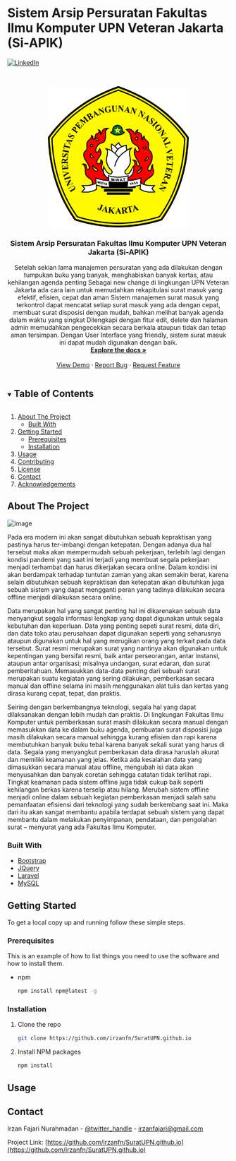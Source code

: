 # Sistem Arsip Persuratan Fakultas Ilmu Komputer UPN Veteran Jakarta (Si-APIK)
[![LinkedIn][linkedin-shield]][linkedin-url]



<!-- PROJECT LOGO -->
<br />
<p align="center">
  <a href="https://github.com/irzanfn/SuratUPN.github.io">
    <img src="public/img/Logo_UPNVJ.png" alt="Logo" width="320" height="320">
  </a>

  <h3 align="center">Sistem Arsip Persuratan Fakultas Ilmu Komputer UPN Veteran Jakarta (Si-APIK)</h3>

  <p align="center">
    Setelah sekian lama manajemen persuratan yang ada dilakukan dengan tumpukan buku yang banyak, menghabiskan banyak kertas, atau kehilangan agenda penting Sebagai new change di lingkungan UPN Veteran Jakarta ada cara lain untuk memudahkan rekapitulasi surat masuk yang efektif, efisien, cepat dan aman Sistem manajemen surat masuk yang terkontrol dapat mencatat setiap surat masuk yang ada dengan cepat, membuat surat disposisi dengan mudah, bahkan melihat banyak agenda dalam waktu yang singkat Dilengkapi dengan fitur edit, delete dan halaman admin memudahkan pengecekkan secara berkala ataupun tidak dan tetap aman tersimpan. Dengan User Interface yang friendly, sistem surat masuk ini dapat mudah digunakan dengan baik.
    <br />
    <a href="https://github.com/irzanfn/SuratUPN.github.io"><strong>Explore the docs »</strong></a>
    <br />
    <br />
    <a href="https://github.com/irzanfn/SuratUPN.github.io">View Demo</a>
    ·
    <a href="https://github.com/irzanfn/SuratUPN.github.io/issues">Report Bug</a>
    ·
    <a href="https://github.com/irzanfn/SuratUPN.github.io/issues">Request Feature</a>
  </p>
</p>



<!-- TABLE OF CONTENTS -->
<details open="open">
  <summary><h2 style="display: inline-block">Table of Contents</h2></summary>
  <ol>
    <li>
      <a href="#about-the-project">About The Project</a>
      <ul>
        <li><a href="#built-with">Built With</a></li>
      </ul>
    </li>
    <li>
      <a href="#getting-started">Getting Started</a>
      <ul>
        <li><a href="#prerequisites">Prerequisites</a></li>
        <li><a href="#installation">Installation</a></li>
      </ul>
    </li>
    <li><a href="#usage">Usage</a></li>
    <li><a href="#contributing">Contributing</a></li>
    <li><a href="#license">License</a></li>
    <li><a href="#contact">Contact</a></li>
    <li><a href="#acknowledgements">Acknowledgements</a></li>
  </ol>
</details>



<!-- ABOUT THE PROJECT -->
## About The Project

![image](https://user-images.githubusercontent.com/67045123/115532309-dfac5b00-a2bf-11eb-99b5-3d8b8613e173.png)

Pada era modern ini akan sangat dibutuhkan sebuah kepraktisan yang pastinya harus ter-imbangi dengan ketepatan. Dengan adanya dua hal tersebut maka akan mempermudah sebuah pekerjaan, terlebih lagi dengan kondisi pandemi yang saat ini terjadi yang membuat segala pekerjaan menjadi terhambat dan harus dikerjakan secara online. Dalam kondisi ini akan berdampak terhadap tuntutan zaman yang akan semakin berat, karena selain dibutuhkan sebuah kepraktisan dan ketepatan akan dibutuhkan juga sebuah sistem yang dapat mengganti peran yang tadinya dilakukan secara offline menjadi dilakukan secara online. 

Data merupakan hal yang sangat penting hal ini dikarenakan sebuah data menyangkut segala informasi lengkap yang dapat digunakan untuk segala kebutuhan dan keperluan. Data yang penting sepeti surat resmi, data diri, dan data toko atau perusahaan dapat digunakan seperti yang seharusnya ataupun digunakan untuk hal yang merugikan orang yang terkait pada data tersebut. Surat resmi merupakan surat yang nantinya akan digunakan untuk kepentingan yang bersifat resmi, baik antar perseorangan, antar instansi, ataupun antar organisasi; misalnya undangan, surat edaran, dan surat pemberitahuan. Memasukkan data-data penting dari sebuah surat merupakan suatu kegiatan yang sering dilakukan,  pemberkasan secara manual dan offline selama ini masih menggunakan alat tulis dan kertas yang dirasa kurang cepat, tepat, dan praktis. 

Seiring dengan berkembangnya teknologi, segala hal yang dapat dilaksanakan dengan lebih mudah dan praktis. Di lingkungan Fakultas Ilmu Komputer untuk pemberkasan surat masih dilakukan secara manual dengan memasukkan data ke dalam buku agenda, pembuatan surat disposisi juga masih dilakukan secara manual sehingga kurang efisien dan rapi karena membutuhkan banyak buku tebal karena banyak sekali surat yang harus di data. Segala yang menyangkut pemberkasan data dirasa haruslah akurat dan memiliki keamanan yang jelas. Ketika ada kesalahan data yang dimasukkan secara manual atau offline, mengubah isi data akan menyusahkan dan banyak coretan sehingga catatan tidak terlihat rapi. Tingkat keamanan pada sistem offline juga tidak cukup baik seperti kehilangan berkas karena terselip atau hilang. Merubah sistem offline menjadi online dalam sebuah kegiatan pemberkasan menjadi salah satu pemanfaatan efisiensi dari teknologi yang sudah berkembang saat ini. Maka dari itu akan sangat membantu apabila terdapat sebuah sistem yang dapat membantu dalam melakukan penyimpanan, pendataan, dan pengolahan surat – menyurat yang ada Fakultas Ilmu Komputer.


### Built With

* [Bootstrap](https://getbootstrap.com)
* [JQuery](https://jquery.com)
* [Laravel](https://laravel.com)
* [MySQL](https://www.mysql.com/)


<!-- GETTING STARTED -->
## Getting Started

To get a local copy up and running follow these simple steps.

### Prerequisites

This is an example of how to list things you need to use the software and how to install them.
* npm
  ```sh
  npm install npm@latest -g
  ```

### Installation

1. Clone the repo
   ```sh
   git clone https://github.com/irzanfn/SuratUPN.github.io
   ```
2. Install NPM packages
   ```sh
   npm install
   ```



<!-- USAGE EXAMPLES -->
## Usage


<!-- CONTACT -->
## Contact

Irzan Fajari Nurahmadan - [@twitter_handle](https://twitter.com/irzanfajari) - irzanfajari@gmail.com

Project Link: [https://github.com/irzanfn/SuratUPN.github.io](https://github.com/irzanfn/SuratUPN.github.io)


<!-- MARKDOWN LINKS & IMAGES -->
[linkedin-shield]: https://img.shields.io/badge/-LinkedIn-black.svg?style=for-the-badge&logo=linkedin&colorB=555
[linkedin-url]: https://www.linkedin.com/in/irzan-fajari-nurahmadan-92124280/
